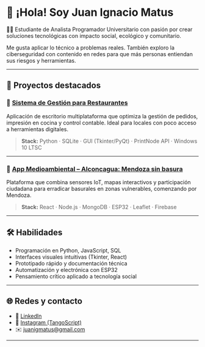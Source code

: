# 👋 ¡Hola! Soy Juan Ignacio Matus

🧑‍💻 Estudiante de Analista Programador Universitario con pasión por crear soluciones tecnológicas con impacto social, ecológico y comunitario.

Me gusta aplicar lo técnico a problemas reales. También exploro la ciberseguridad con contenido en redes para que más personas entiendan sus riesgos y herramientas.

---

## 🚀 Proyectos destacados

### 🍔 [Sistema de Gestión para Restaurantes](https://github.com/juanimatus/proyecto_restaurantes)
Aplicación de escritorio multiplataforma que optimiza la gestión de pedidos, impresión en cocina y control contable. Ideal para locales con poco acceso a herramientas digitales.

> **Stack:** Python · SQLite · GUI (Tkinter/PyQt) · PrintNode API · Windows 10 LTSC

---

### 🌱 [App Medioambiental – AIconcagua: Mendoza sin basura](https://github.com/tuusuario/app_basural_cero)
Plataforma que combina sensores IoT, mapas interactivos y participación ciudadana para erradicar basurales en zonas vulnerables, comenzando por Mendoza.

> **Stack:** React · Node.js · MongoDB · ESP32 · Leaflet · Firebase

---

## 🛠️ Habilidades

- Programación en Python, JavaScript, SQL
- Interfaces visuales intuitivas (Tkinter, React)
- Prototipado rápido y documentación técnica
- Automatización y electrónica con ESP32
- Pensamiento crítico aplicado a tecnología social

---

## 🌐 Redes y contacto

- 💼 [LinkedIn](https://linkedin.com/in/juanimatus)
- 📸 [Instagram (TangoScript)](https://instagram.com/tangoscript)
- ✉️ juanigmatus@gmail.com

---
